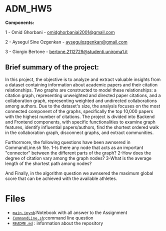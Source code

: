 # ADM_HW5

__Components:__ 

1 - Omid Ghorbani -  omidghorbaniai2001@gmail.com

2 - Aysegul Sine Ozgenkan - aysegulozgenkan@gmail.com

3 - Giorgio Bertone - bertone.2112729@studenti.uniroma1.it


## Brief summary of the project:

In this project, the objective is to analyze and extract valuable insights from a dataset containing information about academic papers and their citation relationships. Two graphs are constructed to model these relationships: a citation graph, representing unweighted and directed paper citations, and a collaboration graph, representing weighted and undirected collaborations among authors. Due to the dataset's size, the analysis focuses on the most connected component of the graphs, specifically the top 10,000 papers with the highest number of citations. The project is divided into Backend and Frontend components, with specific functionalities to examine graph features, identify influential papers/authors, find the shortest ordered walk in the collaboration graph, disconnect graphs, and extract communities.

Furthormore, the following questions have been awnsered in CommandLine.sh file.
1-Is there any node that acts as an important "connector" between the different parts of the graph?
2-How does the degree of citation vary among the graph nodes?
3-What is the average length of the shortest path among nodes?

And Finally, in the algorithm question we awnsered the maximum global score that can be achieved with the available athletes.

# Files
- [`main.ipynb`](https://github.com/bergio13/ADM_HW5/blob/main/main.ipynb):Notebook with all answer to the Assignment
- [`CommandLine.sh`](https://github.com/bergio13/ADM_HW5/blob/main/CommandLine.png):command line question
- [`README.md`](https://github.com/bergio13/ADM_HW5/blob/main/README.md) : information about the repository

